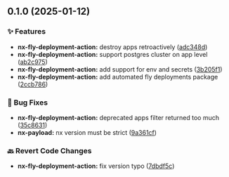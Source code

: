 ## 0.1.0 (2025-01-12)

### ✨ Features

- **nx-fly-deployment-action:** destroy apps retroactively ([adc348d](https://github.com/codeware-sthlm/codeware/commit/adc348d))
- **nx-fly-deployment-action:** support postgres cluster on app level ([ab2c975](https://github.com/codeware-sthlm/codeware/commit/ab2c975))
- **nx-fly-deployment-action:** add support for env and secrets ([3b205f1](https://github.com/codeware-sthlm/codeware/commit/3b205f1))
- **nx-fly-deployment-action:** add automated fly deployments package ([2ccb786](https://github.com/codeware-sthlm/codeware/commit/2ccb786))

### 🐞 Bug Fixes

- **nx-fly-deployment-action:** deprecated apps filter returned too much ([35c8631](https://github.com/codeware-sthlm/codeware/commit/35c8631))
- **nx-payload:** nx version must be strict ([9a361cf](https://github.com/codeware-sthlm/codeware/commit/9a361cf))

### 🔙 Revert Code Changes

- **nx-fly-deployment-action:** fix version typo ([7dbdf5c](https://github.com/codeware-sthlm/codeware/commit/7dbdf5c))